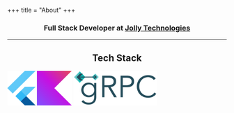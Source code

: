 +++ title = "About"
+++

### <center> Full Stack Developer at [Jolly Technologies](https://jollytechnologies.co.uk/) </center>

---

## <center> Tech Stack </center>

<div class="tech-stack">
<img src="./images/flutter.png" alt="flutter" height="80">
<img src="./images/Kotlin_icon.png" alt="kotlin" height="80">
<img src="./images/grpc-logo-dark.png" alt="grpc" height="80">
</div>

